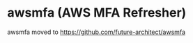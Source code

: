 awsmfa (AWS MFA Refresher)
==========================

awsmfa moved to https://github.com/future-architect/awsmfa
